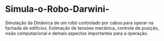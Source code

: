 # Simula-o-Robo-Darwini-
Simulação da Dinâmica de um robô controlado por cabos para operar na fachada de edificios. Estimação de tensões mecânica, controle de posição, visão computacional e demais aspectos importantes para a operação. 
